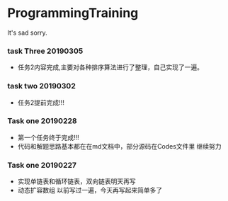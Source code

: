 # ProgrammingTraining
It's sad sorry.  
### task Three 20190305
- 任务2内容完成,主要对各种排序算法进行了整理，自己实现了一遍。  

### task two 20190302
- 任务2提前完成!!!

### Task one 20190228  
- 第一个任务终于完成!!!  
- 代码和解题思路基本都在在md文档中，部分源码在Codes文件里 继续努力

### Task one 20190227
- 实现单链表和循环链表，双向链表明天再写
- 动态扩容数组 以前写过一遍，今天再写起来简单多了 
